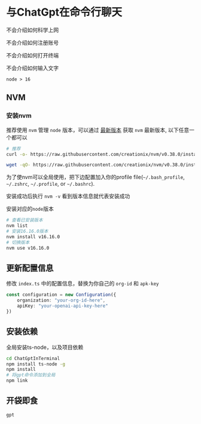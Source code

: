 # 与ChatGpt在命令行聊天

不会介绍如何科学上网

不会介绍如何注册账号

不会介绍如何打开终端

不会介绍如何输入文字

`node > 16` 

## NVM

### 安装nvm

推荐使用 `nvm` 管理 `node` 版本，可以通过 [最新版本](https://github.com/nvm-sh/nvm#installation) 获取 `nvm` 最新版本, 以下任意一个都可以

``` bash
# 推荐
curl -o- https://raw.githubusercontent.com/creationix/nvm/v0.38.0/install.sh | bash
```
``` bash
wget -qO- https://raw.githubusercontent.com/creationix/nvm/v0.38.0/install.sh | bash
```

为了使nvm可以全局使用，把下边配置加入你的profile file(`~/.bash_profile`, `~/.zshrc`, `~/.profile`, or `~/.bashrc`).

安装成功后执行 `nvm -v` 看到版本信息就代表安装成功

安装对应的`node`版本
``` bash
# 查看已安装版本
nvm list 
# 安装16.16.0版本
nvm install v16.16.0
# 切换版本
nvm use v16.16.0
```

## 更新配置信息
修改 `index.ts` 中的配置信息，替换为你自己的 `org-id` 和 `apk-key`
``` typescript
const configuration = new Configuration({
    organization: "your-org-id-here",
    apiKey: "your-openai-api-key-here"
})
```

## 安装依赖
全局安装ts-node，以及项目依赖
``` bash
cd ChatGptInTerminal
npm install ts-node -g
npm install
# 将gpt命令添加到全局
npm link
```

## 开袋即食
```
gpt
```





